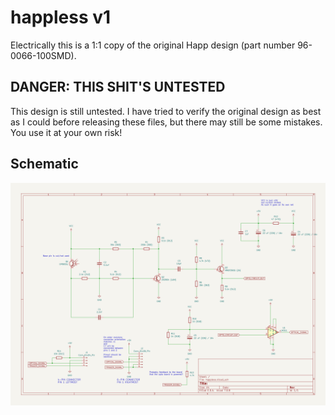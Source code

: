 # happless v1

Electrically this is a 1:1 copy of the original Happ design (part number 96-0066-100SMD).

## DANGER: THIS SHIT'S UNTESTED

This design is still untested. I have tried to verify the original design as best as I could
before releasing these files, but there may still be some mistakes. You use it at your own risk!

## Schematic

![](happless_schematic.png)

